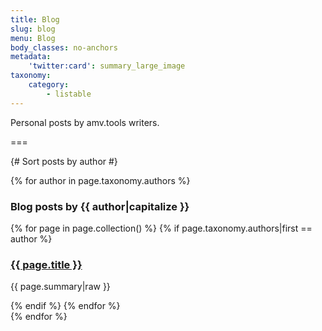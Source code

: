 ```yaml
---
title: Blog
slug: blog
menu: Blog
body_classes: no-anchors
metadata:
    'twitter:card': summary_large_image
taxonomy:
    category:
        - listable
---
```


Personal posts by amv.tools writers.

===

{# Sort posts by author #}

{% for author in page.taxonomy.authors %}
<h3>Blog posts by {{ author|capitalize }}</h3>
<div class="list">
	{% for page in page.collection() %}
        {% if page.taxonomy.authors|first == author %}
            <h3><a href="{{ page.url }}">{{ page.title }}</a></h3>
            <p>{{ page.summary|raw }}</p>
        {% endif %}
	{% endfor %}
</div>
{% endfor %}